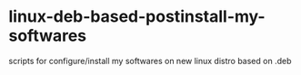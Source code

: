 # linux-deb-based-postinstall-my-softwares
scripts for configure/install my softwares on new linux distro based on .deb
